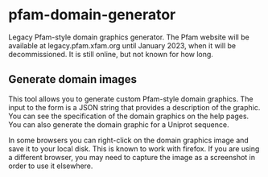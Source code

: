# pfam-domain-generator
Legacy Pfam-style domain graphics generator. The Pfam website will be available at legacy.pfam.xfam.org until January 2023, when it will be decommissioned. It is still online, but not known for how long.

## Generate domain images
This tool allows you to generate custom Pfam-style domain graphics. The input to the form is a JSON string that provides a description of the graphic. You can see the specification of the domain graphics on the help pages. You can also generate the domain graphic for a Uniprot sequence.

In some browsers you can right-click on the domain graphics image and save it to your local disk. This is known to work with firefox. If you are using a different browser, you may need to capture the image as a screenshot in order to use it elsewhere.
